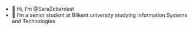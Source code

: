 - 👋 Hi, I’m @SaraZebardast
- 🌱 I’m a senior student at Bilkent university studying Information Systems and Technologies

<!---
SaraZebardast/SaraZebardast is a ✨ special ✨ repository because its `README.md` (this file) appears on your GitHub profile.
You can click the Preview link to take a look at your changes.
--->

